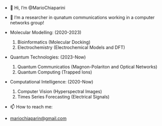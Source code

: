 - 👋 Hi, I’m @MarioChiaparini
- 👀 I’m a researcher in qunatum communications working in a computer networks group!

- Molecular Modelling:
  (2020-2023)
  1. Bioinformatics (Molecular Docking)
  2. Electrochemistry (Electrochemical Models and DFT)
 
- Quantum Technologies:
  (2023-Now)
  1. Quantum Communicatios (Magnon-Polariton and Optical Networks)
  2. Quantum Computing (Trapped Ions)

- Computational Intelligence:
  (2020-Now)
  1. Computer Vision (Hyperspectral Images)
  2. Times Series Forecasting (Electrical Signals)

  
- 📫 How to reach me: 
- mariochiaparin@gmail.com

<!---
MarioChiaparini/MarioChiaparini is a ✨ special ✨ repository because its `README.md` (this file) appears on your GitHub profile.
You can click the Preview link to take a look at your changes.
--->
